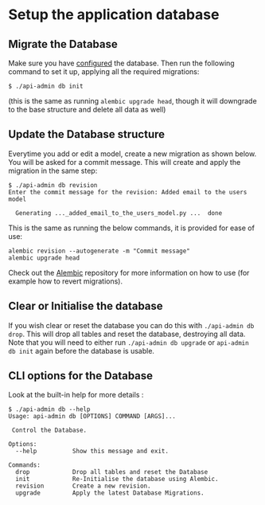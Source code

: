 # Setup the application database

## Migrate the Database

Make sure you have [configured](../dot-env) the database. Then
run the following command to set it up, applying all the required migrations:

```console
$ ./api-admin db init
```

(this is the same as running `alembic upgrade head`, though it will downgrade to
the base structure and delete all data as well)

## Update the Database structure

Everytime you add or edit a model, create a new migration as shown below. You
will be asked for a commit message. This will create and apply the migration in
the same step:

```console
$ ./api-admin db revision
Enter the commit message for the revision: Added email to the users model

  Generating ..._added_email_to_the_users_model.py ...  done
```

This is the same as running the below commands, it is provided for ease of use:

```console
alembic revision --autogenerate -m "Commit message"
alembic upgrade head
```

Check out the [Alembic](https://github.com/sqlalchemy/alembic) repository for
more information on how to use (for example how to revert migrations).

## Clear or Initialise the database

If you wish clear or reset the database you can do this with `./api-admin db
drop`. This will drop all tables and reset the database, destroying all data.
Note that you will need to either run `./api-admin db upgrade` or `api-admin db
init` again before the database is usable.

## CLI options for the Database

Look at the built-in help for more details :

```console
$ ./api-admin db --help
Usage: api-admin db [OPTIONS] COMMAND [ARGS]...

 Control the Database.

Options:
  --help          Show this message and exit.

Commands:
  drop            Drop all tables and reset the Database
  init            Re-Initialise the database using Alembic.
  revision        Create a new revision.
  upgrade         Apply the latest Database Migrations.
```
